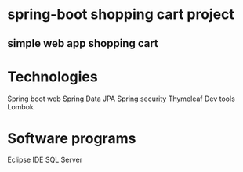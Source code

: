 # spring-boot shopping cart project
## simple web app shopping cart
# Technologies
  Spring boot web
  Spring Data JPA
  Spring security
  Thymeleaf
  Dev tools
  Lombok
# Software programs
 Eclipse IDE
 SQL Server
 



